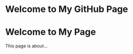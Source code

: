 # Welcome to My GitHub Page

<!-- Add Shepherd.js CSS -->
<link rel="stylesheet" href="https://cdn.jsdelivr.net/npm/shepherd.js@8.1.0/dist/css/shepherd.css">

<!-- Page Content -->
<h1 id="welcome">Welcome to My Page</h1>
<p id="description">This page is about...</p>

<!-- Add Shepherd.js JavaScript and tour script -->
<script src="https://cdn.jsdelivr.net/npm/shepherd.js@8.1.0/dist/js/shepherd.min.js"></script>
<script>
  document.addEventListener("DOMContentLoaded", function() {
    const tour = new Shepherd.Tour({
      defaultStepOptions: {
        cancelIcon: { enabled: true },
        scrollTo: { behavior: 'smooth', block: 'center' }
      }
    });

    tour.addStep({
      id: 'welcome-step',
      text: 'Welcome to the page!',
      attachTo: { element: '#welcome', on: 'bottom' },
      buttons: [{ text: 'Next', action: tour.next }]
    });

    tour.addStep({
      id: 'description-step',
      text: 'Here is what this page is about.',
      attachTo: { element: '#description', on: 'right' },
      buttons: [
        { text: 'Back', action: tour.back },
        { text: 'Finish', action: tour.complete }
      ]
    });

    tour.start();
  });
</script>
